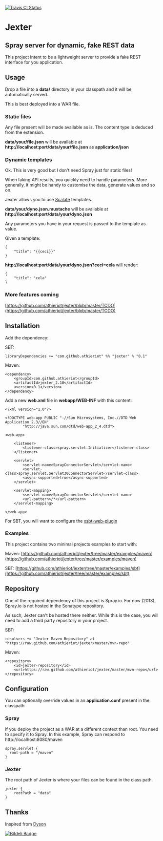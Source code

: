 [![Travis CI Status](https://travis-ci.org/athieriot/jexter.png)](https://travis-ci.org/athieriot/jexter)

# Jexter

## Spray server for dynamic, fake REST data

This project intent to be a lightweight server to provide a fake REST interface for you application.

## Usage

Drop a file into a __data/__ directory in your classpath and it will be automatically served.

This is best deployed into a WAR file.

### Static files

Any file present will be made available as is.
The content type is deduced from the extension.

__data/your/file.json__ will be available at __http://localhost:port/data/your/file.json__ as __application/json__

### Dynamic templates

Ok. This is very good but I don't need Spray just for static files!

When faking API results, you quickly need to handle parameters.
More generally, it might be handy to customise the data, generate values and so on.

Jexter allows you to use [Scalate](http://scalate.fusesource.org/) templates.

__data/your/dyno.json.mustache__ will be available at __http://localhost:port/data/your/dyno.json__

Any parameters you have in your request is passed to the template as value.

Given a template:

```
{
    "title": "{{ceci}}"
}
```

__http://localhost:port/data/your/dyno.json?ceci=cela__ will render:

```
{
    "title": "cela"
}
```

### More features coming

[https://github.com/athieriot/jexter/blob/master/TODO](https://github.com/athieriot/jexter/blob/master/TODO)

## Installation

Add the dependency:

SBT:
```
libraryDependencies += "com.github.athieriot" %% "jexter" % "0.1"
```

Maven:
```
<dependency>
    <groupId>com.github.athieriot</groupId>
    <artifactId>jexter_2.10</artifactId>
    <version>0.1</version>
</dependency>
```

Add a new __web.xml__ file in __webapp/WEB-INF__ with this content:

```
<?xml version="1.0"?>

<!DOCTYPE web-app PUBLIC "-//Sun Microsystems, Inc.//DTD Web Application 2.3//EN"
        "http://java.sun.com/dtd/web-app_2_4.dtd">

<web-app>

    <listener>
        <listener-class>spray.servlet.Initializer</listener-class>
    </listener>

    <servlet>
        <servlet-name>SprayConnectorServlet</servlet-name>
        <servlet-class>spray.servlet.Servlet30ConnectorServlet</servlet-class>
        <async-supported>true</async-supported>
    </servlet>

    <servlet-mapping>
        <servlet-name>SprayConnectorServlet</servlet-name>
        <url-pattern>/*</url-pattern>
    </servlet-mapping>

</web-app>
```

For SBT, you will want to configure the [xsbt-web-plugin](https://github.com/JamesEarlDouglas/xsbt-web-plugin)

### Examples

This project contains two minimal projects examples to start with:

Maven: [https://github.com/athieriot/jexter/tree/master/examples/maven](https://github.com/athieriot/jexter/tree/master/examples/maven)

SBT: [https://github.com/athieriot/jexter/tree/master/examples/sbt](https://github.com/athieriot/jexter/tree/master/examples/sbt)

## Repository

One of the required dependency of this project is Spray.io.
For now (2013), Spray.io is not hosted in the Sonatype repository.

As such, Jexter can't be hosted there neither.
While this is the case, you will need to add a third party repository in your project.

SBT:
```
resolvers += "Jexter Maven Repository" at "https://raw.github.com/athieriot/jexter/master/mvn-repo"
```

Maven:
```
<repository>
    <id>jexter-repository</id>
    <url>https://raw.github.com/athieriot/jexter/master/mvn-repo</url>
</repository>
```

## Configuration

You can optionally override values in an __application.conf__ present in the classpath

### Spray


If you deploy the project as a WAR at a different context than root.
You need to specify it to Spray.
In this example, Spray can respond to http://localhost:8080/maven

```
spray.servlet {
  root-path = "/maven"
}

```

### Jexter

The root path of Jexter is where your files can be found in the class path.

```
jexter {
    rootPath = "data"
}
```

## Thanks

Inspired from [Dyson](https://github.com/webpro/dyson)


[![Bitdeli Badge](https://d2weczhvl823v0.cloudfront.net/athieriot/jexter/trend.png)](https://bitdeli.com/free "Bitdeli Badge")

